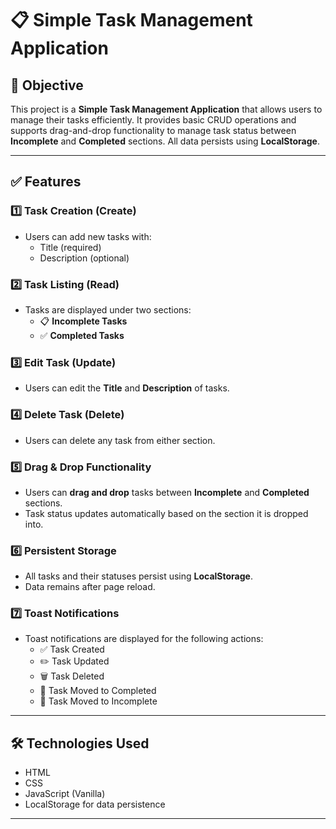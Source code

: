 # 📋 Simple Task Management Application

## 📌 Objective
This project is a **Simple Task Management Application** that allows users to manage their tasks efficiently. It provides basic CRUD operations and supports drag-and-drop functionality to manage task status between **Incomplete** and **Completed** sections. All data persists using **LocalStorage**.

---

## ✅ Features

### 1️⃣ Task Creation (Create)
- Users can add new tasks with:
    - Title (required)
    - Description (optional)

### 2️⃣ Task Listing (Read)
- Tasks are displayed under two sections:
    - 📋 **Incomplete Tasks**
    - ✅ **Completed Tasks**

### 3️⃣ Edit Task (Update)
- Users can edit the **Title** and **Description** of tasks.

### 4️⃣ Delete Task (Delete)
- Users can delete any task from either section.

### 5️⃣ Drag & Drop Functionality
- Users can **drag and drop** tasks between **Incomplete** and **Completed** sections.
- Task status updates automatically based on the section it is dropped into.

### 6️⃣ Persistent Storage
- All tasks and their statuses persist using **LocalStorage**.
- Data remains after page reload.

### 7️⃣ Toast Notifications
- Toast notifications are displayed for the following actions:
    - ✅ Task Created
    - ✏️ Task Updated
    - 🗑️ Task Deleted
    - 🔄 Task Moved to Completed
    - 🔄 Task Moved to Incomplete

---

## 🛠️ Technologies Used
- HTML
- CSS
- JavaScript (Vanilla)
- LocalStorage for data persistence

---


